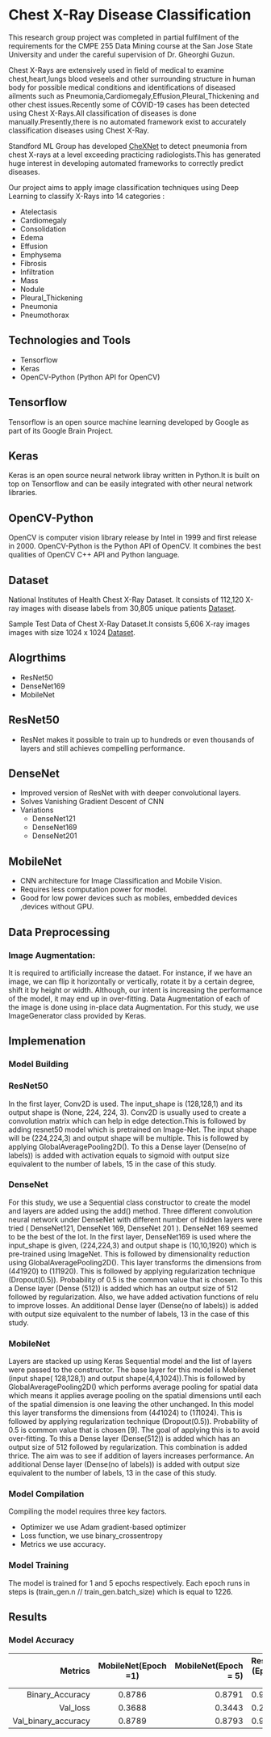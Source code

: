# Chest X-Ray Disease Classification
This research group project was completed in partial fulfilment of the requirements for the CMPE 255 Data Mining course at the San Jose State University and under the careful supervision of Dr.	Gheorghi Guzun.<br />
  
Chest X-Rays are extensively used in field of medical to examine chest,heart,lungs blood veseels and other surrounding structure in human body for possible medical conditions and identifications of diseased ailments such as Pneumonia,Cardiomegaly,Effusion,Pleural_Thickening and other chest issues.Recently some of COVID-19 cases has been detected using Chest X-Rays.All classification of diseases is done manually.Presently,there is no automated framework exist to accurately classification diseases using Chest X-Ray.<br />

Standford ML Group has developed [CheXNet](https://stanfordmlgroup.github.io/projects/chexnet/) to detect pneumonia from chest X-rays at a level exceeding practicing radiologists.This has generated huge interest in developing automated frameworks to correctly predict diseases.<br/>

Our project aims to apply image classification techniques using Deep Learning to classify X-Rays into 14 categories :
* Atelectasis
* Cardiomegaly
* Consolidation 
* Edema 
* Effusion  
* Emphysema 
* Fibrosis 
* Infiltration
* Mass 
* Nodule
* Pleural_Thickening
* Pneumonia
* Pneumothorax

## Technologies and Tools
* Tensorflow 
* Keras
* OpenCV-Python (Python API for OpenCV)

## Tensorflow
Tensorflow is an open source machine learning developed by Google as part of its Google Brain Project.

## Keras
Keras is an open source neural network libray written in Python.It is built on top on Tensorflow and can be easily integrated with other neural network libraries.

## OpenCV-Python
OpenCV is computer vision library release by Intel in 1999 and first release in 2000. OpenCV-Python is the Python API of OpenCV. It combines the best qualities of OpenCV C++ API and Python language.

## Dataset
National Institutes of Health Chest X-Ray Dataset. It consists of 112,120 X-ray images with disease labels from 30,805 unique patients 
[Dataset](https://nihcc.app.box.com/v/ChestXray-NIHCC/folder/37178474737).

Sample Test Data of Chest X-Ray Dataset.It consists 5,606 X-ray images images with size 1024 x 1024
[Dataset](https://drive.google.com/open?id=1VIqUu4_OhmG1AR9duWYdNvIKYZIGA9k2).

## Alogrthims 
* ResNet50
* DenseNet169
* MobileNet

## ResNet50
* ResNet makes it possible to train up to hundreds or even thousands of layers and still achieves compelling performance.

## DenseNet  
* Improved version of ResNet with with deeper convolutional layers.
* Solves Vanishing Gradient Descent of CNN
* Variations
   * DenseNet121
   * DenseNet169
   * DenseNet201

## MobileNet
* CNN architecture for Image Classification and Mobile Vision.
* Requires less computation power for model.
* Good for low power devices such as mobiles, embedded devices ,devices without GPU.


## Data Preprocessing
### Image Augmentation: 
It is required to artificially increase the dataet.  For instance, if we have an image, we can flip it horizontally or vertically, rotate it by a certain degree, shift it by height or width. Although, our intent is increasing the performance of the model, it may end up in over-fitting. Data Augmentation of each of the image is done using in-place data Augmentation. For this study, we use ImageGenerator class provided by Keras.



## Implemenation

### Model Building
### ResNet50
In the first layer, Conv2D is used. The input_shape is (128,128,1) and its output shape is (None, 224, 224, 3). Conv2D is usually used to create a convolution matrix which can help in edge detection.This  is followed by  adding resnet50 model which is pretrained on Image-Net. The input shape will be (224,224,3) and output shape will be multiple. This is followed by applying GlobalAveragePooling2D(). To this a Dense layer (Dense(no of labels)) is added with activation equals to sigmoid with output size equivalent to the number of labels, 15 in the case of this study.

### DenseNet
For this study, we use a Sequential class constructor to create the model and layers are added using the add() method. Three different convolution neural network under DenseNet with different number of hidden layers were tried ( DenseNet121, DenseNet 169, DenseNet 201 ). DenseNet 169 seemed to be the best of the lot. 
In the first layer, DenseNet169 is used where the input_shape is given, (224,224,3) and output shape is (10,10,1920) which is pre-trained using ImageNet. This is followed by dimensionality reduction using GlobalAveragePooling2D(). This layer transforms the dimensions from (4*4*1920) to (1*1*1920). This is followed by applying regularization technique (Dropout(0.5)). Probability of 0.5 is the common value that is chosen. To this a Dense layer (Dense (512)) is added which has an output size of 512 followed by regularization. Also, we have added activation functions of relu to improve losses. An additional Dense layer (Dense(no of labels)) is added with output size equivalent to the number of labels, 13 in the case of this study.

### MobileNet
Layers are stacked up using Keras Sequential model and the list of layers were passed to the constructor. The base layer for this model is Mobilenet (input shape( 128,128,1)  and output shape(4,4,1024)).This is followed by GlobalAveragePooling2D() which performs average pooling for spatial data which means it applies average pooling on the spatial dimensions until each of the spatial dimension is one leaving the other unchanged. In this model this layer transforms the dimensions from (4*4*1024) to (1*1*1024). This is followed by applying regularization technique (Dropout(0.5)). Probability of 0.5 is common value that is chosen [9]. The goal of applying this is to avoid over-fitting. To this a Dense layer (Dense(512)) is added which has an output size of 512 followed by regularization. This combination is added thrice. The aim was to see if addition of layers increases performance. An additional Dense layer (Dense(no of labels)) is added with output size equivalent to the number of labels, 13 in the case of this study.

### Model Compilation
Compiling the model requires three key factors. 
* Optimizer we use Adam gradient-based optimizer
* Loss function, we use binary_crossentropy
* Metrics we use accuracy.

### Model Training
The model is trained for 1 and 5 epochs respectively. Each epoch runs in steps is (train_gen.n // train_gen.batch_size) which is equal to 1226.

## Results

### Model Accuracy

| Metrics        | MobileNet(Epoch =1) |MobileNet(Epoch = 5)  | ResNet (Epoch =1)  | ResNet (Epoch =5) | ResNet (Epoch =10) | DensetNet169 (Epoch= 1) | Denset169 (Epoch = 5)
| ------: |:--------:| -----:|  ------: |:-----:| -----:| ---------: | ------ | 
| Binary_Accuracy      | 0.8786 |	0.8791 |	0.9116 |	0.9150 | 0.9180 |	0.8371 |0.8602
| Val_loss      | 0.3688 |	0.3443 |	0.2457 |	0.2018 |	0.2387 |	1.3201 |	2.7672
| Val_binary_accuracy | 0.8789 | 0.8793 |	0.9124 |0.9137	| 0.9157 | 0.8401 |	0. 8210
